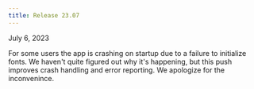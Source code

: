 ```yaml
---
title: Release 23.07
---
```


July 6, 2023

For some users the app is crashing on startup due to a failure to initialize
fonts. We haven't quite figured out why it's happening, but this push improves
crash handling and error reporting. We apologize for the inconvenince.
